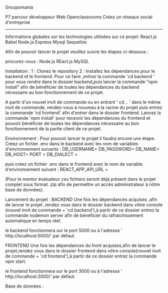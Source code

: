Groupomania

P7 parcour développeur Web Openclassrooms 
Créez un réseaux social d'entreprise

________________________________________________
Informations globales sur les technologies utilisées sur ce projet:
React.js
Babel
Node.js
Express
Mysql 
Sequelize

Afin de pouvoir lancer le projet veuillez suivre les étapes ci-dessous :

procurez-vous :
Node.js
REact.js
MySQL



Installation :
1 : Clonez le repository
2 : Installez les dépendances pour le backend et le frontend.
Pour ce faire ,entrez la commande 'cd backend ' pour vous rendre dans le dossier backend,puis lancer la commande "npm install" afin de bénéficier de toutes les dépendances du backend
nécessaire au bon fonctionnement de ce projet.

A partir d'un nouvel invit de commande ou en entrant ' cd .. ' dans le même invit de commande,
rendez-vous à nouveau à la racine du projet puis entrez la commande 'cd frontend' afin d'entrer dans le dossier frontend.
Lancez la commande 'npm install' pour recevoir les dépendances du frontend et pouvoir bénéficier de toutes les dépendances nécessaire au bon fonctionnement de la partie client de ce projet.


Environnement :
Pour pouvoir lancer le projet il faudra encore une étape.
Créez un fichier .env dans le backend avec les nom de variables d'environnement suivants :
DB_USERNAME=
DB_PASSWORD=
DB_NAME=
DB_HOST=
PORT =
DB_DIALECT = 

puis créez un fichier .env dans le frontend avec le nom de variable d'environnement suivant :
REACT_APP_API_URL =

(Pour le mentor évaluateur ces fichiers seront déjà présent dans le projet complet sous format .zip afin de permettre un accès administrateur à nôtre base de données).

Lancement du projet : 
BACKEND
Une fois les dépendances acquises ,afin de lancer le projet ,rendez vous dans le dossier backend dans vôtre console (nouvel invit de commande + 'cd backend'),à partir de ce dossier
entrez la commande nodemon server afin de bénéficier du rafraichissement automatique en temps réel.

le backend fonctionnera sur le port 5000 ou à l'adresse ' http://localhost:5000/' par défaut.

FRONTEND
Une fois les dépendances du front acquises,afin de lancer le projet,rendez vous dans le dossier frontend dans vôtre console(nouvel invit de commande + 'cd frontend'),à partir de ce dossier entrez la commande npm start.

le frontend fonctionnera sur le port 3000 ou à l'adresse ' http://localhost:3000/' par défaut.

Base de données : 








